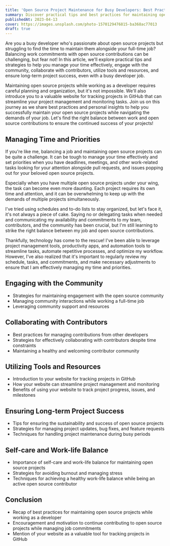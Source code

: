 ```yaml
---
title: 'Open Source Project Maintenance for Busy Developers: Best Practices'
summary: Discover practical tips and best practices for maintaining open source projects alongside a busy developer job. Learn how to effectively balance responsibilities, and manage work commitments from my own experience.
publishedAt: 2023-04-13
cover: https://images.unsplash.com/photo-1570129476815-ba368ac77013
draft: true
---
```


Are you a busy developer who's passionate about open source projects but struggling to find the time to maintain them alongside your full-time job? Balancing work commitments with open source contributions can be challenging, but fear not! In this article, we'll explore practical tips and strategies to help you manage your time effectively, engage with the community, collaborate with contributors, utilize tools and resources, and ensure long-term project success, even with a busy developer job.

Maintaining open source projects while working as a developer requires careful planning and organization, but it's not impossible. We'll also introduce you to a valuable website for tracking projects in GitHub that can streamline your project management and monitoring tasks. Join us on this journey as we share best practices and personal insights to help you successfully maintain your open source projects while navigating the demands of your job. Let's find the right balance between work and open source contributions to ensure the continued success of your projects!

## Managing Time and Priorities

If you're like me, balancing a job and maintaining open source projects can be quite a challenge. It can be tough to manage your time effectively and set priorities when you have deadlines, meetings, and other work-related tasks looking for your attention alongside pull requests, and issues popping out for your beloved open source projects.

Especially when you have multiple open source projects under your wing, the task can become even more daunting. Each project requires its own time and attention, and it can be overwhelming to keep up with the demands of multiple projects simultaneously.

I've tried using schedules and to-do lists to stay organized, but let's face it, it's not always a piece of cake. Saying no or delegating tasks when needed and communicating my availability and commitments to my team, contributors, and the community has been crucial, but I'm still learning to strike the right balance between my job and open source contributions.

Thankfully, technology has come to the rescue! I've been able to leverage project management tools, productivity apps, and automation tools to streamline tasks, automate repetitive processes, and optimize my workflow. However, I've also realized that it's important to regularly review my schedule, tasks, and commitments, and make necessary adjustments to ensure that I am effectively managing my time and priorities.

## Engaging with the Community

- Strategies for maintaining engagement with the open source community
- Managing community interactions while working a full-time job
- Leveraging community support and resources

## Collaborating with Contributors

- Best practices for managing contributions from other developers
- Strategies for effectively collaborating with contributors despite time constraints
- Maintaining a healthy and welcoming contributor community

## Utilizing Tools and Resources

- Introduction to your website for tracking projects in GitHub
- How your website can streamline project management and monitoring
- Benefits of using your website to track project progress, issues, and milestones

## Ensuring Long-term Project Success

- Tips for ensuring the sustainability and success of open source projects
- Strategies for managing project updates, bug fixes, and feature requests
- Techniques for handling project maintenance during busy periods

## Self-care and Work-life Balance

- Importance of self-care and work-life balance for maintaining open source projects
- Strategies for avoiding burnout and managing stress
- Techniques for achieving a healthy work-life balance while being an active open source contributor

## Conclusion

- Recap of best practices for maintaining open source projects while working as a developer
- Encouragement and motivation to continue contributing to open source projects while managing job commitments
- Mention of your website as a valuable tool for tracking projects in GitHub
